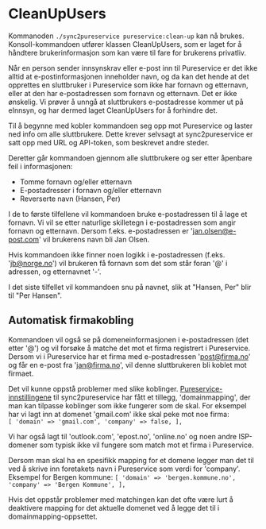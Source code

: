 # CleanUpUsers

Kommanoden `./sync2pureservice pureservice:clean-up` kan nå brukes. Konsoll-kommandoen utfører klassen CleanUpUsers, som er laget for å håndtere brukerinformasjon som kan være til fare for brukerens privatliv.

Når en person sender innsynskrav eller e-post inn til Pureservice er det ikke alltid at e-postinformasjonen inneholder navn, og da kan det hende at det opprettes en sluttbruker i Pureservice som ikke har fornavn og etternavn, eller at den har e-postadressen som fornavn og etternavn. Det er ikke ønskelig. Vi prøver å unngå at sluttbrukers e-postadresse kommer ut på eInnsyn, og har dermed laget CleanUpUsers for å forhindre det.

Til å begynne med kobler kommandoen seg opp mot Pureservice og laster ned info om alle sluttbrukere. Dette krever selvsagt at sync2pureservice er satt opp med URL og API-token, som beskrevet andre steder.

Deretter går kommandoen gjennom alle sluttbrukere og ser etter åpenbare feil i informasjonen:

- Tomme fornavn og/eller etternavn
- E-postadresser i fornavn og/eller etternavn
- Reverserte navn (Hansen, Per)

I de to første tilfellene vil kommandoen bruke e-postadressen til å lage et fornavn. Vi vil se etter naturlige skilletegn i e-postadressen som angir fornavn og etternavn. Dersom f.eks. e-postadressen er 'jan.olsen@e-post.com' vil brukerens navn bli Jan Olsen.

Hvis kommandoen ikke finner noen logikk i e-postadressen (f.eks. 'jb@norge.no') vil brukeren få fornavn som det som står foran '@' i adressen, og etternavnet '-'.

I det siste tilfellet vil kommandoen snu på navnet, slik at "Hansen, Per" blir til "Per Hansen".

## Automatisk firmakobling

Kommandoen vil også se på domeneinformasjonen i e-postadressen (det etter '@') og vil forsøke å matche det mot et firma registrert i Pureservice. Dersom vi i Pureservice har et firma med e-postadressen 'post@firma.no' og får en e-post fra 'jan@firma.no', vil denne sluttbrukeren bli koblet mot firmaet.

Det vil kunne oppstå problemer med slike koblinger. [Pureservice-innstillingene](config/pureservice.php) til sync2pureservice har fått et tillegg, 'domainmapping', der man kan tilpasse koblinger som ikke fungerer som de skal. For eksempel har vi lagt inn at domenet 'gmail.com' ikke skal peke mot noe firma:
`        [
            'domain' => 'gmail.com',
            'company' => false,
        ],
`

Vi har også lagt til 'outlook.com', 'epost.no', 'online.no' og noen andre ISP-domener som typisk ikke vil fungere som match mot et firma i Pureservice.

Dersom man skal ha en spesifikk mapping for et domene legger man det til ved å skrive inn foretakets navn i Pureservice som verdi for 'company'. Eksempel for Bergen kommune: 
`[
    'domain' => 'bergen.kommune.no',
    'company' => 'Bergen Kommune',
],`

Hvis det oppstår problemer med matchingen kan det ofte være lurt å deaktivere mapping for det aktuelle domenet ved å legge det til i domainmapping-oppsettet.
